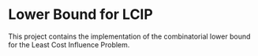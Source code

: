# Lower Bound for LCIP

This project contains the implementation of the combinatorial lower bound for the Least Cost Influence Problem.
